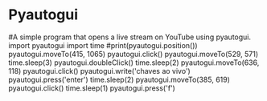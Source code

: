 # Pyautogui
#A simple program that opens a live stream on YouTube using pyautogui.
import pyautogui
import time
#print(pyautogui.position())
pyautogui.moveTo(415, 1065)
pyautogui.click()
pyautogui.moveTo(529, 571)
time.sleep(3)
pyautogui.doubleClick()
time.sleep(2)
pyautogui.moveTo(636, 118)
pyautogui.click()
pyautogui.write('chaves ao vivo')
pyautogui.press('enter')
time.sleep(2)
pyautogui.moveTo(385, 619)
pyautogui.click()
time.sleep(1)
pyautogui.press('f')
